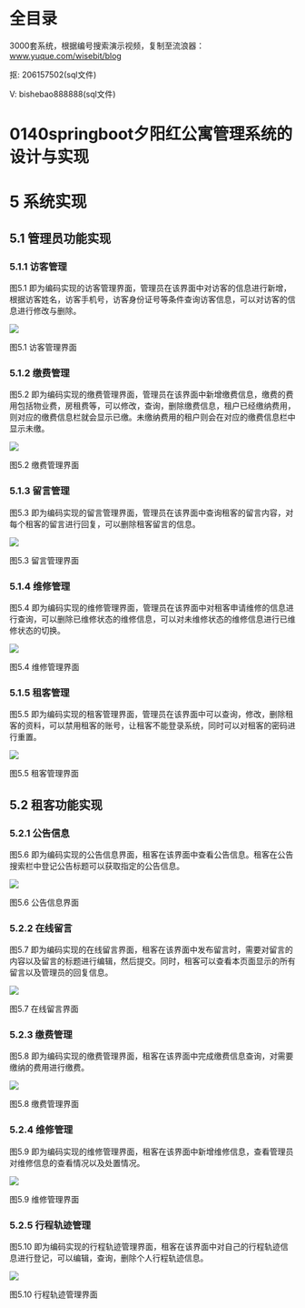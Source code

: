 # 全目录

3000套系统，根据编号搜索演示视频，复制至流浪器：www.yuque.com/wisebit/blog


<p>抠: 206157502(sql文件)</p>
<p>V: bishebao888888(sql文件)</p>



# 0140springboot夕阳红公寓管理系统的设计与实现

# 5 系统实现

## 5.1 管理员功能实现
### 5.1.1 访客管理
图5.1 即为编码实现的访客管理界面，管理员在该界面中对访客的信息进行新增，根据访客姓名，访客手机号，访客身份证号等条件查询访客信息，可以对访客的信息进行修改与删除。

![](/md/blog.015.png)

图5.1 访客管理界面
### 5.1.2 缴费管理
图5.2 即为编码实现的缴费管理界面，管理员在该界面中新增缴费信息，缴费的费用包括物业费，房租费等，可以修改，查询，删除缴费信息，租户已经缴纳费用，则对应的缴费信息栏就会显示已缴。未缴纳费用的租户则会在对应的缴费信息栏中显示未缴。

![](/md/blog.016.png)

图5.2 缴费管理界面
### 5.1.3 留言管理
图5.3 即为编码实现的留言管理界面，管理员在该界面中查询租客的留言内容，对每个租客的留言进行回复，可以删除租客留言的信息。

![](/md/blog.017.png)

图5.3 留言管理界面
### 5.1.4 维修管理
图5.4 即为编码实现的维修管理界面，管理员在该界面中对租客申请维修的信息进行查询，可以删除已维修状态的维修信息，可以对未维修状态的维修信息进行已维修状态的切换。

![](/md/blog.018.png)

图5.4 维修管理界面
### 5.1.5 租客管理
图5.5 即为编码实现的租客管理界面，管理员在该界面中可以查询，修改，删除租客的资料，可以禁用租客的账号，让租客不能登录系统，同时可以对租客的密码进行重置。

![](/md/blog.019.png)

图5.5 租客管理界面
## 5.2 租客功能实现
### 5.2.1 公告信息
图5.6 即为编码实现的公告信息界面，租客在该界面中查看公告信息。租客在公告搜索栏中登记公告标题可以获取指定的公告信息。

![](/md/blog.020.png)

图5.6 公告信息界面
### 5.2.2 在线留言
图5.7 即为编码实现的在线留言界面，租客在该界面中发布留言时，需要对留言的内容以及留言的标题进行编辑，然后提交。同时，租客可以查看本页面显示的所有留言以及管理员的回复信息。

![](/md/blog.021.png)

图5.7 在线留言界面
### 5.2.3 缴费管理
图5.8 即为编码实现的缴费管理界面，租客在该界面中完成缴费信息查询，对需要缴纳的费用进行缴费。

![](/md/blog.022.png)

图5.8 缴费管理界面
### 5.2.4 维修管理
图5.9 即为编码实现的维修管理界面，租客在该界面中新增维修信息，查看管理员对维修信息的查看情况以及处置情况。

![](/md/blog.023.png)

图5.9 维修管理界面
### 5.2.5 行程轨迹管理
图5.10 即为编码实现的行程轨迹管理界面，租客在该界面中对自己的行程轨迹信息进行登记，可以编辑，查询，删除个人行程轨迹信息。

![](/md/blog.024.png)

图5.10 行程轨迹管理界面

# 









